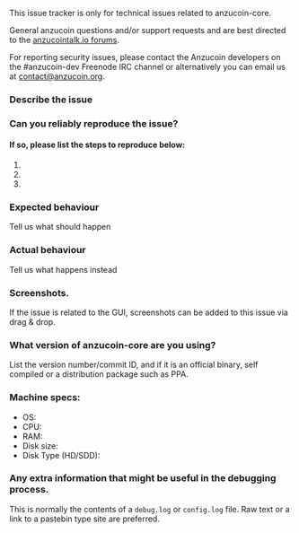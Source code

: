 <!--- Remove sections that do not apply -->

This issue tracker is only for technical issues related to anzucoin-core.

General anzucoin questions and/or support requests and are best directed to the [anzucointalk.io forums](https://anzucointalk.io/).

For reporting security issues, please contact the Anzucoin developers on the #anzucoin-dev Freenode IRC channel or alternatively you can email us at contact@anzucoin.org.

### Describe the issue

### Can you reliably reproduce the issue?
#### If so, please list the steps to reproduce below:
1.
2.
3.

### Expected behaviour
Tell us what should happen

### Actual behaviour
Tell us what happens instead

### Screenshots.
If the issue is related to the GUI, screenshots can be added to this issue via drag & drop.

### What version of anzucoin-core are you using?
List the version number/commit ID, and if it is an official binary, self compiled or a distribution package such as PPA.

### Machine specs:
- OS:
- CPU:
- RAM:
- Disk size:
- Disk Type (HD/SDD):

### Any extra information that might be useful in the debugging process.
This is normally the contents of a `debug.log` or `config.log` file. Raw text or a link to a pastebin type site are preferred.
